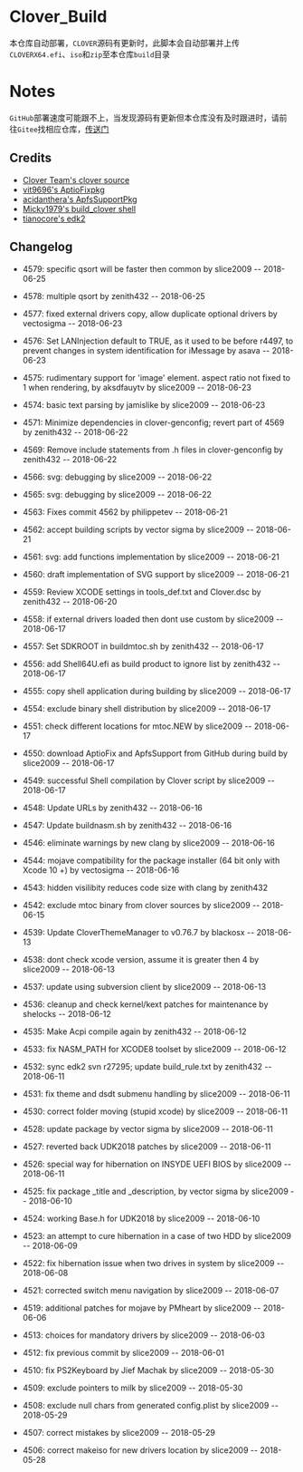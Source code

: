 # Clover_Build
本仓库自动部署，`CLOVER`源码有更新时，此脚本会自动部署并上传`CLOVERX64.efi`、`iso`和`zip`至本仓库`build`目录

# Notes
`GitHub`部署速度可能跟不上，当发现源码有更新但本仓库没有及时跟进时，请前往`Gitee`找相应仓库，[传送门](https://gitee.com/athlonreg/Build_Clover)

## Credits
- [Clover Team's clover source](https://sourceforge.net/projects/cloverefiboot/files/)
- [vit9696's AptioFixpkg](https://github.com/vit9696/AptioFixPkg)
- [acidanthera's ApfsSupportPkg](https://github.com/acidanthera/ApfsSupportPkg)
- [Micky1979's build_clover shell](https://github.com/Micky1979/Build_Clover)
- [tianocore's edk2](https://github.com/tianocore/edk2)

## Changelog
- 4579: specific qsort will be faster then common by slice2009 -- 2018-06-25
 
- 4578: multiple qsort by zenith432 -- 2018-06-25
 
- 4577: fixed external drivers copy, allow duplicate optional drivers by vectosigma -- 2018-06-23
 
- 4576: Set LANInjection default to TRUE, as it used to be before r4497, to prevent changes in system identification for iMessage by asava -- 2018-06-23
 
- 4575: rudimentary support for 'image' element. aspect ratio not fixed to 1 when rendering, by aksdfauytv by slice2009 -- 2018-06-23
 
- 4574: basic text parsing by jamislike by slice2009 -- 2018-06-23
 
- 4571: Minimize dependencies in clover-genconfig; revert part of 4569 by zenith432 -- 2018-06-22

- 4569: Remove include statements from .h files in clover-genconfig by zenith432 -- 2018-06-22

- 4566: svg: debugging by slice2009 -- 2018-06-22

- 4565: svg: debugging by slice2009 -- 2018-06-22
 
- 4563: Fixes commit 4562 by philippetev -- 2018-06-21
 
- 4562: accept building scripts by vector sigma by slice2009 -- 2018-06-21
 
- 4561: svg: add functions implementation by slice2009 -- 2018-06-21
 
- 4560: draft implementation of SVG support by slice2009 -- 2018-06-21

- 4559: Review XCODE settings in tools_def.txt and Clover.dsc by zenith432 -- 2018-06-20
 
- 4558: if external drivers loaded then dont use custom by slice2009 -- 2018-06-17
 
- 4557: Set SDKROOT in buildmtoc.sh by zenith432 -- 2018-06-17
 
- 4556: add Shell64U.efi as build product to ignore list by zenith432 -- 2018-06-17
 
- 4555: copy shell application during building by slice2009 -- 2018-06-17
 
- 4554: exclude binary shell distribution by slice2009 -- 2018-06-17
 
- 4551: check different locations for mtoc.NEW by slice2009 -- 2018-06-17
 
- 4550: download AptioFix and ApfsSupport from GitHub during build by slice2009 -- 2018-06-17
 
- 4549: successful Shell compilation by Clover script by slice2009 -- 2018-06-17
 
- 4548: Update URLs by zenith432 -- 2018-06-16
 
- 4547: Update buildnasm.sh by zenith432 -- 2018-06-16
 
- 4546: eliminate warnings by new clang by slice2009 -- 2018-06-16
 
- 4544: mojave compatibility for the package installer (64 bit only with Xcode 10 +) by vectosigma -- 2018-06-16
 
- 4543: hidden visilibity reduces code size with clang by zenith432

- 4542: exclude mtoc binary from clover sources  by slice2009 -- 2018-06-15
 
- 4539: Update CloverThemeManager to v0.76.7 by blackosx -- 2018-06-13
 
- 4538: dont check xcode version, assume it is greater then 4 by slice2009 -- 2018-06-13
 
- 4537: update using subversion client by slice2009 -- 2018-06-13
 
- 4536: cleanup and check kernel/kext patches for maintenance by shelocks -- 2018-06-12
 
- 4535: Make Acpi compile again by zenith432 -- 2018-06-12
 
- 4533: fix NASM_PATH for XCODE8 toolset by slice2009 -- 2018-06-12
 
- 4532: sync edk2 svn r27295; update build_rule.txt by zenith432 -- 2018-06-11
 
- 4531: fix theme and dsdt submenu handling by slice2009 -- 2018-06-11
 
- 4530: correct folder moving (stupid xcode) by slice2009 -- 2018-06-11
 
- 4528: update package by vector sigma by slice2009 -- 2018-06-11
 
- 4527: reverted back UDK2018 patches by slice2009 -- 2018-06-11
 
- 4526: special way for hibernation on INSYDE UEFI BIOS by slice2009 -- 2018-06-11
 
- 4525: fix package _title and _description, by vector sigma by slice2009 -- 2018-06-10
 
- 4524: working Base.h for UDK2018 by slice2009 -- 2018-06-10

- 4523: an attempt to cure hibernation in a case of two HDD by slice2009 -- 2018-06-09
 
- 4522: fix hibernation issue when two drives in system by slice2009 -- 2018-06-08
 
- 4521: corrected switch menu navigation by slice2009 -- 2018-06-07
 
- 4519: additional patches for mojave by PMheart by slice2009 -- 2018-06-06
 
- 4513: choices for mandatory drivers by slice2009 -- 2018-06-03
 
- 4512: fix previous commit by slice2009 -- 2018-06-01
 
- 4510: fix PS2Keyboard by Jief Machak by slice2009 -- 2018-05-30
 
- 4509: exclude pointers to milk by slice2009 -- 2018-05-30
 
- 4508: exclude null chars from generated config.plist by slice2009 -- 2018-05-29
 
- 4507: correct mistakes by slice2009 -- 2018-05-29

- 4506: correct makeiso for new drivers location by slice2009 -- 2018-05-28
 
